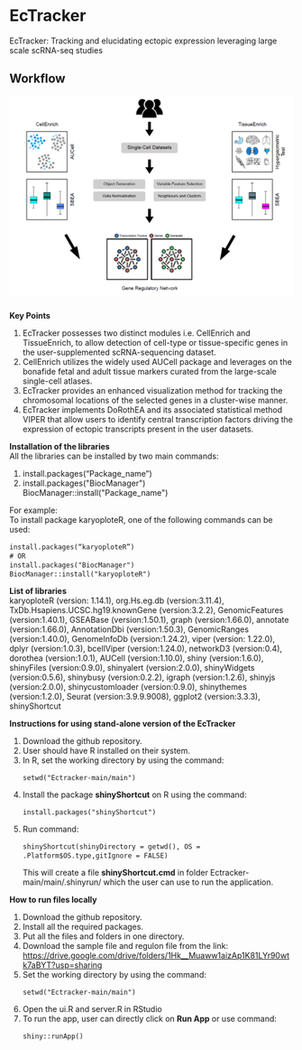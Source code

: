 # EcTracker
EcTracker: Tracking and elucidating ectopic expression leveraging large scale scRNA-seq studies
## Workflow
<img src="main/www/workflow_final.PNG"> <br/>
###
**Key Points**<br/> 
1. EcTracker possesses two distinct modules i.e. CellEnrich and TissueEnrich, to allow detection of cell-type or tissue-specific genes in the user-supplemented scRNA-sequencing dataset.
2. CellEnrich utilizes the widely used AUCell package and leverages on the bonafide fetal and adult tissue markers curated from the large-scale single-cell atlases.
3. EcTracker provides an enhanced visualization method for tracking the chromosomal locations of the selected genes in a cluster-wise manner. 
4. EcTracker implements DoRothEA and its associated statistical method VIPER that allow users to identify central transcription factors driving the expression of ectopic transcripts present in the user datasets.

**Installation of the libraries** <br/>
All the libraries can be installed by two main commands: <br/>
1. install.packages(“Package_name”) <br/>
2. install.packages("BiocManager") <br/>
   BiocManager::install("Package_name")<br/>
   
For example:<br/>
To install package karyoploteR, one of the following commands can be used:<br/>
```
install.packages(“karyoploteR”)
# OR
install.packages("BiocManager") 
BiocManager::install("karyoploteR")
```
**List of libraries**<br/>
karyoploteR (version: 1.14.1), org.Hs.eg.db (version:3.11.4), TxDb.Hsapiens.UCSC.hg19.knownGene (version:3.2.2), GenomicFeatures (version:1.40.1), GSEABase (version:1.50.1), graph (version:1.66.0), annotate (version:1.66.0), AnnotationDbi (version:1.50.3), GenomicRanges (version:1.40.0), GenomeInfoDb (version:1.24.2), viper (version: 1.22.0), dplyr (version:1.0.3), bcellViper (version:1.24.0), networkD3 (version:0.4), dorothea (version:1.0.1), AUCell (version:1.10.0), shiny (version:1.6.0), shinyFiles (version:0.9.0), shinyalert (version:2.0.0), shinyWidgets (version:0.5.6), shinybusy (version:0.2.2), igraph (version:1.2.6), shinyjs (version:2.0.0), shinycustomloader (version:0.9.0), shinythemes (version:1.2.0), Seurat (version:3.9.9.9008), ggplot2 (version:3.3.3), shinyShortcut <br/>                                                     

**Instructions for using stand-alone version of the EcTracker**<br/>
1. Download the github repository. <br/>
2. User should have R installed on their system.
3. In R, set the working directory by using the command: <br/>
   ```
   setwd("Ectracker-main/main") 
   ```
4. Install the package <b>shinyShortcut</b> on R using the command:
   ```
   install.packages("shinyShortcut")
   ```
6. Run command: <br/>   
   ```
   shinyShortcut(shinyDirectory = getwd(), OS = .Platform$OS.type,gitIgnore = FALSE)
   ``` 
   This will create a file <b>shinyShortcut.cmd</b> in folder Ectracker-main/main/.shinyrun/ which the user can use to run the application.<br/>
 
 **How to run files locally**<br/> 
1. Download the github repository. <br/>
2. Install all the required packages. <br/>
3. Put all the files and folders in one directory.<br/>
4. Download the sample file and regulon file from the link: <br/> https://drive.google.com/drive/folders/1Hk__Muaww1aizAp1K81LYr90wtk7aBYT?usp=sharing <br/>
5. Set the working directory by using the command: <br/>
   ```
   setwd("Ectracker-main/main")
   ```
6. Open the ui.R and server.R in RStudio <br/>
7. To run the app, user can directly click on <b>Run App</b> or use command: 
   ```
   shiny::runApp()
   ```



